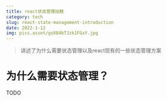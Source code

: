 ```yaml
---
title: react状态管理祛魅
category: tech
slug: react-state-management-introduction
date: 2022-1-12
img: pics.asset/goX84bTJzk1FGxY.jpg
---
```


> 讲述了为什么需要状态管理以及react现有的一些状态管理方案
>
> <!-- end -->

# 为什么需要状态管理？

TODO

